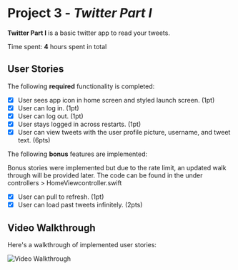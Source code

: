 # Project 3 - *Twitter Part I*

**Twitter Part I** is a basic twitter app to read your tweets.

Time spent: **4** hours spent in total

## User Stories

The following **required** functionality is completed:

- [x] User sees app icon in home screen and styled launch screen. (1pt)
- [x] User can log in. (1pt)
- [x] User can log out. (1pt)
- [x] User stays logged in across restarts. (1pt)
- [x] User can view tweets with the user profile picture, username, and tweet text. (6pts)

The following **bonus** features are implemented:

Bonus stories were implemented but due to the rate limit, an updated walk through will be provided later. The code can be found in the under controllers > HomeViewcontroller.swift

- [x] User can pull to refresh. (1pt)
- [x] User can load past tweets infinitely. (2pts)

## Video Walkthrough

Here's a walkthrough of implemented user stories:

<img src='https://media3.giphy.com/media/ZEGeDckRCiJ1WIbRVf/giphy.gif?cid=790b7611337540dc6b1f1291d8b8be90a9e5de8e0f8b0e6c&rid=giphy.gif&ct=g' title='Video Walkthrough' width='' alt='Video Walkthrough' />

